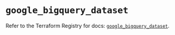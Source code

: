 # `google_bigquery_dataset`

Refer to the Terraform Registry for docs: [`google_bigquery_dataset`](https://registry.terraform.io/providers/hashicorp/google-beta/6.50.0/docs/resources/google_bigquery_dataset).
